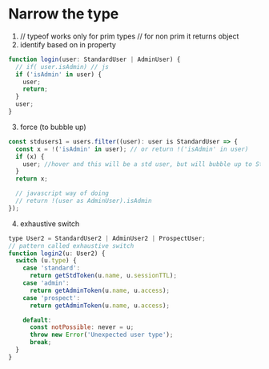 # Narrow the type

1. // typeof works only for prim types
   // for non prim it returns object
2. identify based on in property

```js
function login(user: StandardUser | AdminUser) {
  // if( user.isAdmin) // js
  if ('isAdmin' in user) {
    user;
    return;
  }
  user;
}
```

3. force (to bubble up)

```js
const stdusers1 = users.filter((user): user is StandardUser => {
  const x = !('isAdmin' in user); // or return !('isAdmin' in user)
  if (x) {
    user; //hover and this will be a std user, but will bubble up to StandardUser
  }
  return x;

  // javascript way of doing
  // return !(user as AdminUser).isAdmin
});


```

4. exhaustive switch

```js
type User2 = StandardUser2 | AdminUser2 | ProspectUser;
// pattern called exhaustive switch
function login2(u: User2) {
  switch (u.type) {
    case 'standard':
      return getStdToken(u.name, u.sessionTTL);
    case 'admin':
      return getAdminToken(u.name, u.access);
    case 'prospect':
      return getAdminToken(u.name, u.access);

    default:
      const notPossible: never = u;
      throw new Error('Unexpected user type');
      break;
  }
}
```
